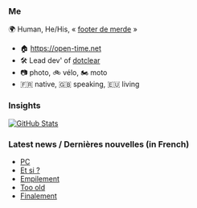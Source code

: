 ### Me

🌍 Human, He/His, « [footer de merde](https://open-time.net/post/2013/07/17/La-veritable-histoire-du-Footer-de-merde-) » 
* 🏠 https://open-time.net 
* 🛠️ Lead dev' of [dotclear](https://git.dotclear.org/dev/dotclear)
* 📷 photo, 🚲 vélo, 🏍️ moto 
* 🇫🇷 native, 🇬🇧 speaking, 🇪🇺 living

### Insights

[![GitHub Stats](https://github-readme-stats-sigma-five.vercel.app/api?username=franck-paul)](https://github.com/franck-paul)

### Latest news / Dernières nouvelles (in French)

<!-- BLOG-POST-LIST:START -->
- [PC](https://open-time.net/post/2024/08/03/PC)
- [Et si ?](https://open-time.net/post/2024/08/02/Et-si)
- [Empilement](https://open-time.net/post/2024/08/01/Empilement)
- [Too old](https://open-time.net/post/2024/07/31/Too-old)
- [Finalement](https://open-time.net/post/2024/07/30/Finalement)
<!-- BLOG-POST-LIST:END -->
